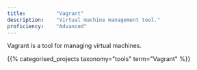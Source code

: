 ```yaml
---
title: 			"Vagrant"
description: 	"Virtual machine management tool."
proficiency:	"Advanced"
---
```


Vagrant is a tool for managing virtual machines.

{{% categorised_projects taxonomy="tools" term="Vagrant" %}}